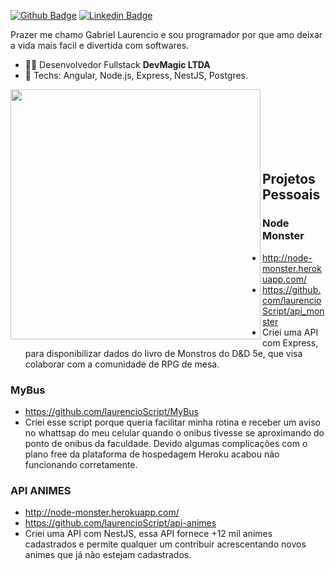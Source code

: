 [![Github Badge](https://img.shields.io/badge/-Github-000?style=flat-square&logo=Github&logoColor=white&link=https://github.com/laurencioScript)](https://github.com/laurencioScript)
[![Linkedin Badge](https://img.shields.io/badge/-LinkedIn-blue?style=flat-square&logo=Linkedin&logoColor=white&link=https://www.linkedin.com/in/gabriel-laurencio-barbosa/)](https://www.linkedin.com/in/gabriel-laurencio-barbosa/)

Prazer me chamo Gabriel Laurencio e sou programador por que amo deixar a vida mais facil e divertida com softwares.

- :office_worker: Desenvolvedor Fullstack **DevMagic LTDA**
- :blue_heart: Techs: Angular, Node.js, Express, NestJS, Postgres.

<img width="400px" align="left" src="https://github-readme-stats.vercel.app/api/top-langs/?username=laurencioScript&hide=html&layout=compact&theme=buefy" />  
<br /><br />
<br /><br />
<br /><br />

## Projetos Pessoais

### Node Monster
- http://node-monster.herokuapp.com/
- https://github.com/laurencioScript/api_monster
- Criei uma API com Express, para disponibilizar dados do livro de Monstros do D&D 5e, que visa colaborar com a comunidade de RPG de mesa.

### MyBus
- https://github.com/laurencioScript/MyBus
- Criei esse script porque queria facilitar minha rotina e receber um aviso no whattsap do meu celular quando o onibus tivesse se aproximando do ponto de onibus da faculdade. Devido algumas complicações com o plano free da plataforma de hospedagem Heroku acabou não funcionando corretamente.

### API ANIMES
- http://node-monster.herokuapp.com/
- https://github.com/laurencioScript/api-animes
- Criei uma API com NestJS, essa API fornece +12 mil animes cadastrados e permite qualquer um contribuir acrescentando novos animes que já não estejam cadastrados.
